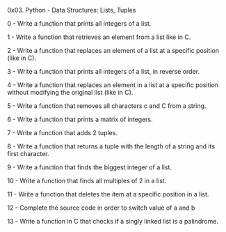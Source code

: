 0x03. Python - Data Structures: Lists, Tuples

0 - Write a function that prints all integers of a list.

1 - Write a function that retrieves an element from a list like in C.

2 - Write a function that replaces an element of a list at a specific position (like in C).

3 - Write a function that prints all integers of a list, in reverse order.

4 - Write a function that replaces an element in a list at a specific position without modifying the original list (like in C).

5 - Write a function that removes all characters c and C from a string.

6 - Write a function that prints a matrix of integers.

7 - Write a function that adds 2 tuples.

8 - Write a function that returns a tuple with the length of a string and its first character.

9 - Write a function that finds the biggest integer of a list.

10 - Write a function that finds all multiples of 2 in a list.

11 - Write a function that deletes the item at a specific position in a list.

12 - Complete the source code in order to switch value of a and b

13 - Write a function in C that checks if a singly linked list is a palindrome.

